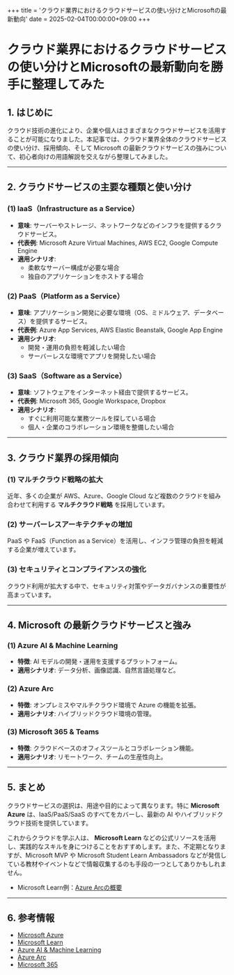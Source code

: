 +++
title = 'クラウド業界におけるクラウドサービスの使い分けとMicrosoftの最新動向'
date = 2025-02-04T00:00:00+09:00
+++

# クラウド業界におけるクラウドサービスの使い分けとMicrosoftの最新動向を勝手に整理してみた

## 1. はじめに

クラウド技術の進化により、企業や個人はさまざまなクラウドサービスを活用することが可能になりました。本記事では、クラウド業界全体のクラウドサービスの使い分け、採用傾向、そして Microsoft の最新クラウドサービスの強みについて、初心者向けの用語解説を交えながら整理してみました。

---

## 2. クラウドサービスの主要な種類と使い分け

### **(1) IaaS（Infrastructure as a Service）**
- **意味**: サーバーやストレージ、ネットワークなどのインフラを提供するクラウドサービス。
- **代表例**: Microsoft Azure Virtual Machines, AWS EC2, Google Compute Engine
- **適用シナリオ**:
  - 柔軟なサーバー構成が必要な場合
  - 独自のアプリケーションをホストする場合

### **(2) PaaS（Platform as a Service）**
- **意味**: アプリケーション開発に必要な環境（OS、ミドルウェア、データベース）を提供するサービス。
- **代表例**: Azure App Services, AWS Elastic Beanstalk, Google App Engine
- **適用シナリオ**:
  - 開発・運用の負担を軽減したい場合
  - サーバーレスな環境でアプリを開発したい場合

### **(3) SaaS（Software as a Service）**
- **意味**: ソフトウェアをインターネット経由で提供するサービス。
- **代表例**: Microsoft 365, Google Workspace, Dropbox
- **適用シナリオ**:
  - すぐに利用可能な業務ツールを探している場合
  - 個人・企業のコラボレーション環境を整備したい場合

---

## 3. クラウド業界の採用傾向

### **(1) マルチクラウド戦略の拡大**
近年、多くの企業が AWS、Azure、Google Cloud など複数のクラウドを組み合わせて利用する **マルチクラウド戦略** を採用しています。

### **(2) サーバーレスアーキテクチャの増加**
PaaS や FaaS（Function as a Service）を活用し、インフラ管理の負担を軽減する企業が増えています。

### **(3) セキュリティとコンプライアンスの強化**
クラウド利用が拡大する中で、セキュリティ対策やデータガバナンスの重要性が高まっています。

---

## 4. Microsoft の最新クラウドサービスと強み

### **(1) Azure AI & Machine Learning**
- **特徴**: AI モデルの開発・運用を支援するプラットフォーム。
- **適用シナリオ**: データ分析、画像認識、自然言語処理など。

### **(2) Azure Arc**
- **特徴**: オンプレミスやマルチクラウド環境で Azure の機能を拡張。
- **適用シナリオ**: ハイブリッドクラウド環境の管理。

### **(3) Microsoft 365 & Teams**
- **特徴**: クラウドベースのオフィスツールとコラボレーション機能。
- **適用シナリオ**: リモートワーク、チームの生産性向上。

---

## 5. まとめ

クラウドサービスの選択は、用途や目的によって異なります。特に **Microsoft Azure** は、IaaS/PaaS/SaaS のすべてをカバーし、最新の AI やハイブリッドクラウド技術を提供しています。

これからクラウドを学ぶ人は、 **Microsoft Learn** などの公式リソースを活用し、実践的なスキルを身につけることをおすすめします。また、不定期となりますが、Microsoft MVP や Microsoft Student Learn Ambassadors などが発信している教材やイベントなどで情報収集するのも手段の一つとしてありかもしれません。
- Microsoft Learn例：[Azure Arcの概要](https://learn.microsoft.com/ja-jp/azure/azure-arc/overview)

---

## 6. 参考情報
- [Microsoft Azure](https://azure.microsoft.com/ja-jp/)
- [Microsoft Learn](https://learn.microsoft.com/ja-jp/)
- [Azure AI & Machine Learning](https://azure.microsoft.com/ja-jp/products/machine-learning/)
- [Azure Arc](https://azure.microsoft.com/ja-jp/products/azure-arc/)
- [Microsoft 365](https://www.microsoft.com/ja-jp/microsoft-365/)

